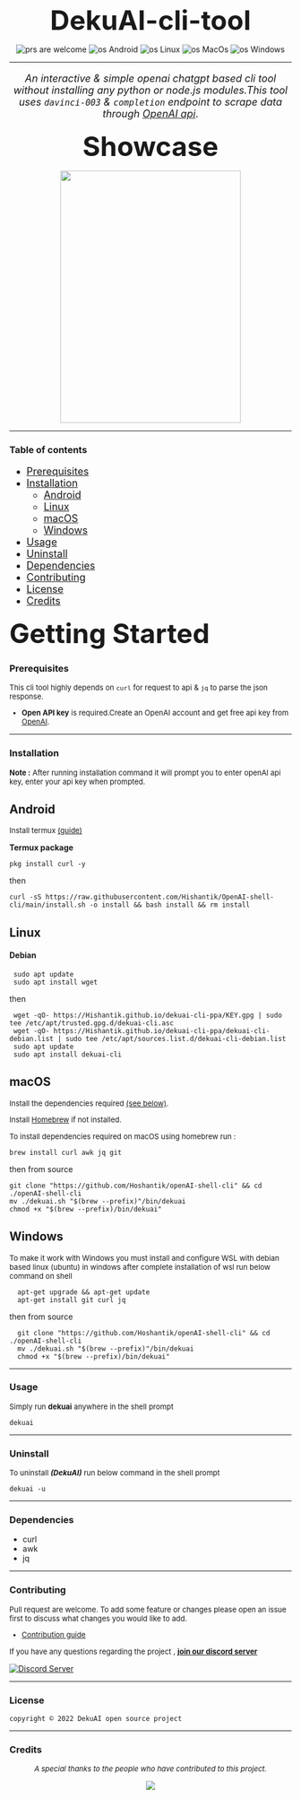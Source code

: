<div align=center>
<font size=14>

**DekuAI-cli-tool**
</font>

![prs are welcome](https://img.shields.io/badge/Prs-Welcome%20-588157)
![os Android](https://img.shields.io/badge/Os-Android%20-588157?logo=Android)
![os Linux](https://img.shields.io/badge/Os-Linux%20-588157?logo=Linux)
![os MacOs](https://img.shields.io/badge/Os-macOS%20-588157?logo=macOS)
![os Windows](https://img.shields.io/badge/Os-Windows%20-588157?logo=windows)

***

<font size=4>

*An interactive & simple openai chatgpt based cli tool without installing any python or node.js modules.This tool uses `davinci-003` & `completion` endpoint to scrape data through [OpenAI api](https://openai.com/api/)*.

</font>
<font size=7>

**Showcase**
</font>

<img width=80% height=450 src="https://user-images.githubusercontent.com/60609786/210131672-19fbf2ae-c893-4354-8fba-7c9ff3cbdb02.gif"> 
</div>

***


### **Table of contents**

<font size=4>

- [Prerequisites](#prerequisites)
- [Installation](#installation)
   - [Android](#android)
   - [Linux](#linux)
   - [macOS](#macos)
   - [Windows](#windows)
- [Usage](#usage)
- [Uninstall](#uninstall)
- [Dependencies](#dependencies)
- [Contributing](#contributing)
- [License](#license)
- [Credits](#credits)
</font>

<font size=10>

**Getting Started**
</font>

### **Prerequisites**

<font size=2>

This cli tool highly depends on `curl` for request to api & `jq` to parse the json response.

- **Open API key** is required.Create an OpenAI account and get free api key from [OpenAI](https://beta.openai.com/account/api-keys).
</font>

***

### **Installation**

<font size=2>

**Note :** After running installation command it will prompt you to enter openAI api key, enter your api key when prompted.
</font>

## **Android**

<font size=2>

Install termux [(guide)](https://termux.dev/en/)
</font>

**Termux package**
 
    pkg install curl -y

then
    
    curl -sS https://raw.githubusercontent.com/Hishantik/OpenAI-shell-cli/main/install.sh -o install && bash install && rm install

## Linux
#### Debian
    
     sudo apt update
     sudo apt install wget

 then    
     
     wget -qO- https://Hishantik.github.io/dekuai-cli-ppa/KEY.gpg | sudo tee /etc/apt/trusted.gpg.d/dekuai-cli.asc
     wget -qO- https://Hishantik.github.io/dekuai-cli-ppa/dekuai-cli-debian.list | sudo tee /etc/apt/sources.list.d/dekuai-cli-debian.list
     sudo apt update
     sudo apt install dekuai-cli
    
## macOS

<font size=2>

Install the dependencies required [(see below)](#dependencies).

Install [Homebrew](https://docs.brew.sh/Installation) if not installed.

To install dependencies required on macOS using homebrew run :
</font>
 
    brew install curl awk jq git

then from source
   
    git clone "https://github.com/Hoshantik/openAI-shell-cli" && cd ./openAI-shell-cli
    mv ./dekuai.sh "$(brew --prefix)"/bin/dekuai
    chmod +x "$(brew --prefix)/bin/dekuai"


## Windows

<font size=2>

To make it work with Windows you must install and configure WSL with debian based linux (ubuntu) in windows after complete installation of wsl 
run below command on shell
</font>

      apt-get upgrade && apt-get update
      apt-get install git curl jq 

then from source

      git clone "https://github.com/Hoshantik/openAI-shell-cli" && cd ./openAI-shell-cli
      mv ./dekuai.sh "$(brew --prefix)"/bin/dekuai
      chmod +x "$(brew --prefix)/bin/dekuai"
 
     
     

***
### **Usage**

<font size=2>

Simply run **dekuai** anywhere in the shell prompt

</font>

    dekuai
    

***
### **Uninstall**

<font size=2>

To uninstall ***(DekuAI)*** run below command in the shell prompt 

</font>
    
    dekuai -u

***

### Dependencies

- curl
- awk
- jq

***

### Contributing

<font size=2>

Pull request are welcome. To add some feature or changes please open an issue first to discuss what changes you would like to add.

- [Contribution guide](./CONTRIBUTING.md)
    
If you have any questions regarding the project , [**join our discord server**](https://discord.gg/P7DJ3bwW)
</font>

[![Discord Server](http://invidget.switchblade.xyz/P7DJ3bwW#gh-dark-mode-only)](https://discord.gg/P7DJ3bwW)



***

### License
    
    copyright © 2022 DekuAI open source project


***

### Credits

<div align=center>
<font size=2>

*A special thanks to the people who have contributed to this project.*
</font>
</div>

<div align=center>
<a href="https://github.com/Hishantik/openAI-shell-cli/graphs/contributors">
  <img src="https://contrib.rocks/image?repo=Hishantik/openAI-shell-cli" />
</a>
</div>

